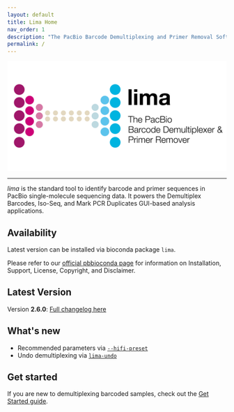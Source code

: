 ```yaml
---
layout: default
title: Lima Home
nav_order: 1
description: "The PacBio Barcode Demultiplexing and Primer Removal Software."
permalink: /
---
```


<p align="center">
  <img src="img/lima_card_2022.png" alt="lima logo" width="650px"/>
</p>

***

_lima_ is the standard tool to identify barcode and primer sequences in PacBio
single-molecule sequencing data. It powers the Demultiplex Barcodes, Iso-Seq,
and Mark PCR Duplicates GUI-based analysis applications.

## Availability
Latest version can be installed via bioconda package `lima`.

Please refer to our [official pbbioconda page](https://github.com/PacificBiosciences/pbbioconda)
for information on Installation, Support, License, Copyright, and Disclaimer.

## Latest Version
Version **2.6.0**: [Full changelog here](/changelog)

## What's new
 * Recommended parameters via [`--hifi-preset`](/faq/hifi-presets)
 * Undo demultiplexing via [`lima-undo`](/faq/undo)

## Get started
If you are new to demultiplexing barcoded samples, check out the [Get Started guide](/get-started).
